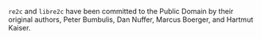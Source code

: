 `re2c` and `libre2c` have been committed to the Public Domain by their
original authors, Peter Bumbulis, Dan Nuffer, Marcus Boerger, and
Hartmut Kaiser.
